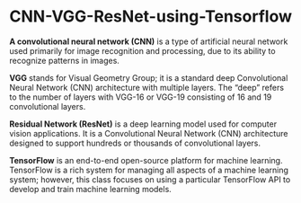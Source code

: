 # CNN-VGG-ResNet-using-Tensorflow
**A convolutional neural network (CNN)** is a type of artificial neural network used primarily for image recognition and processing, due to its ability to recognize patterns in images.

**VGG** stands for Visual Geometry Group; it is a standard deep Convolutional Neural Network (CNN) architecture with multiple layers. The “deep” refers to the number of layers with VGG-16 or VGG-19 consisting of 16 and 19 convolutional layers.

**Residual Network (ResNet)** is a deep learning model used for computer vision applications. It is a Convolutional Neural Network (CNN) architecture designed to support hundreds or thousands of convolutional layers.

**TensorFlow** is an end-to-end open-source platform for machine learning. TensorFlow is a rich system for managing all aspects of a machine learning system; however, this class focuses on using a particular TensorFlow API to develop and train machine learning models.
